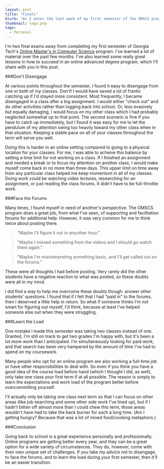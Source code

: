 ```yaml
---
layout: post
title: "Finals"
blurb: "As I enter the last week of my first semester of the OMSCS program, I have a little perspective to offer."
thumbnail: logo.png
tags: 
  - Personal
---
```


I'm two final exams away from completing my first semester of Georgia Tech's [Online Master's in Computer Science](http://www.omscs.gatech.edu) program. I've learned a lot of material over the past few months. I've also learned some really great lessons in how to succeed in an online advanced degree program, which I'll share with you in this post.

###Don't Disengage

At various points throughout the semester, I found it easy to disengage from one or both of my classes. Don't! I would have saved a lot of frantic catching up if I'd stayed more consistent. Most frequently, I became disengaged in a class after a big assignment. I would either "check out" and do other activities rather than logging back into school. Or, less evasively but equally damaging, I would focus on my other class which I had probably neglected somewhat up to that point. The second scenario is fine if you have to catch up immediately, but I found it was easy for me to let the pendulum of my attention swing too heavily toward my other class when in that situation. Keeping a stable pace on all of your classes throughout the term will serve you well.

Doing this is harder in an online setting compared to going to a physical location for your classes. For me, I was able to acheive this balance by setting a time limit for not working on a class. If I finished an assignment and needed a break or to focus my attention on another class, I would make myself come back in no more than three days. This upper limit on time away from any particular class helped me keep momentum in all of my classes. Doing work could be watching video lectures, researching for an assignment, or just reading the class forums. It didn't have to be full-throttle work.

###Face the Forums

Many times, I found myself in need of another's perspective. The OMSCS program does a great job, from what I've seen, of supporting and facilitation forums for additional help. However, it was very common for me to think twice about posting there. 

> "Maybe I'll figure it out in anouther hour." 

> "Maybe I missed something from the videos and I should go watch them again." 

> "Maybe I'm misinterpreting something basic, and I'll get called out on the forums."

These were all thoughts I had before posting. Very rarely did the other students have a negative reaction to what was posted, so these doubts were all in my mind. 

I did find a way to help me overcome these doubts though: answer other students' questions. I found that if I felt that I had "paid in" to the forums, then I deserved a little help in return. So what if someone thinks I'm not smart for figuring out myself, I'd think, because at least I've helped someone else out when they were struggling.

###Learn the Load

One mistake I made this semester was taking two classes instead of one. Granted, I'm still on track to get two grades I'm happy with, but it's been a lot more work than I anticipated. I'm simultaneously looking for paid work, and that search has been very hampered by the amount of time I've had to spend on my coursework.

Many people who opt for an online program are also working a full-time job or have other responsibilities to deal with. So even if you think you have a good idea of the course load before hand (which I thought I did, as well), only take one class your first term if at all possible. The reason is simply to learn the expectations and work load of the program better before overcommitting yourself.

I'll actually only be taking one class next term so that I can focus on other areas (like job searching and some other side work I've lined up), but if I hadn't bitten off almost more than I could chew this term, those areas wouldn't have had to take the back burner for such a long time. (Am I getting hungry? Because that was a lot of mixed food/cooking metaphors.)

###Conclusion

Going back to school is a great experience personally and professionally. Online programs are getting better every year, and they can be a great option for a wide variety of circumstances. They do, however, come with their own unique set of challenges. If you take my advice not to disengage, to face the forums, and to learn the load during your first semester, then it'll be an easier transition.
